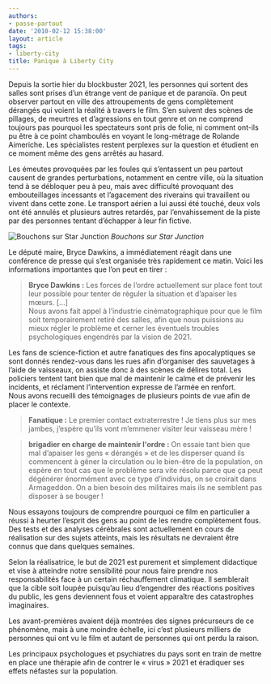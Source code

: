 ```yaml
---
authors:
- passe-partout
date: '2010-02-12 15:38:00'
layout: article
tags:
- liberty-city
title: Panique à Liberty City
---
```



Depuis la sortie hier du blockbuster 2021, les personnes qui sortent des salles sont prises d’un étrange vent de panique et de paranoïa. On peut observer partout en ville des attroupements de gens complètement dérangés qui voient la réalité à travers le film. S’en suivent des scènes de pillages, de meurtres et d’agressions en tout genre et on ne comprend toujours pas pourquoi les spectateurs sont pris de folie, ni comment ont-ils pu être à ce point chamboulés en voyant le long-métrage de Rolande Aimeriche. Les spécialistes restent perplexes sur la question et étudient en ce moment même des gens arrêtés au hasard.

Les émeutes provoquées par les foules qui s’entassent un peu partout causent de grandes perturbations, notamment en centre ville, où la situation tend à se débloquer peu à peu, mais avec difficulté provoquant des embouteillages incessants et l’agacement des riverains qui travaillent ou vivent dans cette zone. Le transport aérien a lui aussi été touché, deux vols ont été annulés et plusieurs autres retardés, par l’envahissement de la piste par des personnes tentant d’échapper à leur fin fictive.

![Bouchons sur Star Junction](/content/images/2007/06/bouchon.jpg)
_Bouchons sur Star Junction_

Le député maire, Bryce Dawkins, a immédiatement réagit dans une conférence de presse qui s’est organisée très rapidement ce matin. Voici les informations importantes que l’on peut en tirer :

> **Bryce Dawkins :** Les forces de l’ordre actuellement sur place font tout leur possible pour tenter de réguler la situation et d’apaiser les mœurs. [...]  
> Nous avons fait appel à l’industrie cinématographique pour que le film soit temporairement retiré des salles, afin que nous puissions au mieux régler le problème et cerner les éventuels troubles psychologiques engendrés par la vision de 2021.

Les fans de science-fiction et autre fanatiques des fins apocalyptiques se sont donnés rendez-vous dans les rues afin d’organiser des sauvetages à l’aide de vaisseaux, on assiste donc à des scènes de délires total. Les policiers tentent tant bien que mal de maintenir le calme et de prévenir les incidents, et réclament l’intervention expresse de l’armée en renfort.  
Nous avons recueilli des témoignages de plusieurs points de vue afin de placer le contexte.

> **Fanatique :** Le premier contact extraterrestre ! Je tiens plus sur mes jambes, j’espère qu’ils vont m’emmener visiter leur vaisseau mère !

> **brigadier en charge de maintenir l'ordre :** On essaie tant bien que mal d’apaiser les gens « dérangés » et de les disperser quand ils commencent à gêner la circulation ou le bien-être de la population, on espère en tout cas que le problème sera vite résolu parce que ça peut dégénérer énormément avec ce type d’individus, on se croirait dans Armageddon. On a bien besoin des militaires mais ils ne semblent pas disposer à se bouger !

Nous essayons toujours de comprendre pourquoi ce film en particulier a réussi à heurter l’esprit des gens au point de les rendre complètement fous. Des tests et des analyses cérébrales sont actuellement en cours de réalisation sur des sujets atteints, mais les résultats ne devraient être connus que dans quelques semaines.

Selon la réalisatrice, le but de 2021 est purement et simplement didactique et vise à atteindre notre sensibilité pour nous faire prendre nos responsabilités face à un certain réchauffement climatique. Il semblerait que la cible soit loupée puisqu’au lieu d’engendrer des réactions positives du public, les gens deviennent fous et voient apparaître des catastrophes imaginaires.

Les avant-premières avaient déjà montrées des signes précurseurs de ce phénomène, mais à une moindre échelle, ici c’est plusieurs milliers de personnes qui ont vu le film et autant de personnes qui ont perdu la raison.

Les principaux psychologues et psychiatres du pays sont en train de mettre en place une thérapie afin de contrer le « virus » 2021 et éradiquer ses effets néfastes sur la population.